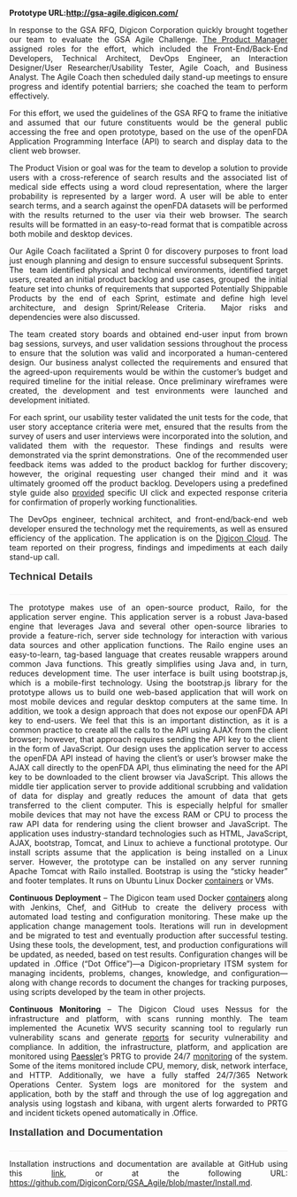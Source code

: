 
<strong>Prototype URL:<a href="http://gsa-agile.digicon.com/demo/" target="new">http://gsa-agile.digicon.com/</a></strong>

<div class=WordSection1>

<p class=MsoNormal style='text-align:justify'>In response to the GSA RFQ, <span
class=SpellE>Digicon</span> Corporation quickly brought together our team to
evaluate the GSA Agile Challenge. <a href="https://github.com/DigiconCorp/GSA_Agile/blob/master/docs/evidence2b.docx">The Product Manager</a>
assigned roles for the effort, which included the Front-End/Back-End Developers,
Technical Architect, DevOps Engineer, an Interaction Designer/User Researcher/Usability
Tester, Agile Coach, and Business Analyst. The Agile Coach then scheduled daily
stand-up meetings to ensure progress and identify potential barriers; she coached
the team to perform effectively. <span style='color:red'><o:p></o:p></span></p>

<p class=MsoNormal style='text-align:justify'>For this effort, we used the
guidelines of the GSA RFQ to frame the initiative and assumed that our future
constituents would be the general public accessing the free and open prototype,
based on the use of the <span class=SpellE>openFDA</span> Application
Programming Interface (API) to search and display data to the client web
browser. </p>

<p class=MsoNormal style='text-align:justify'>The Product Vision or goal was
for the team to develop a solution to provide users with a cross-reference of search
results and the associated list of medical side effects using a word cloud
representation, where the larger probability is represented by a larger word. A
user will be able to enter search terms, and a search against the <span
class=SpellE>openFDA</span> datasets will be performed with the results
returned to the user via their web browser. The search results will be
formatted in an easy-to-read format that is compatible across both mobile and
desktop devices. </p>

<p class=MsoNormal style='text-align:justify'>Our Agile Coach facilitated a
Sprint 0 for discovery purposes to front load just enough planning and design
to ensure successful subsequent Sprints.<span style='mso-spacerun:yes'>  
</span>The <span style='mso-spacerun:yes'> </span>team identified physical and
technical environments, identified target users, created an initial product
backlog and use cases, grouped <span style='mso-spacerun:yes'> </span>the
initial feature set into chunks of requirements that supported Potentially Shippable
Products by the end of each Sprint, estimate and define high level
architecture, and design Sprint/Release Criteria. <span
style='mso-spacerun:yes'> </span>Major risks and dependencies were also
discussed.<span style='mso-spacerun:yes'>  </span></p>

<p class=MsoNormal style='text-align:justify'>The team created story boards and
obtained end-user input from brown bag sessions, surveys, and user validation
sessions throughout the process to ensure that the solution was valid and
incorporated a human-centered design. Our business analyst collected the
requirements and ensured that the agreed-upon requirements would be within the
customer’s budget and required timeline for the initial release. Once
preliminary wireframes were created, the development and test environments were
launched and development initiated.</p>

<p class=MsoNormal style='text-align:justify'>For each sprint, our usability
tester validated the unit tests for the code, that user story acceptance
criteria <span class=GramE>were</span> met, ensured that the results from the
survey of users and user interviews were incorporated into the solution, and
validated them with the requestor. These findings and results were demonstrated
via the sprint demonstrations.<span style='mso-spacerun:yes'>  </span>One of
the recommended user feedback items was added to the product backlog for
further discovery; however, the original requesting user changed their mind and
it was ultimately groomed off the product backlog. Developers using a
predefined style guide also <a
href="https://github.com/DigiconCorp/GSA_Agile/blob/master/docs/UnitTest.txt"><span
style='mso-bidi-font-family:Arial'>provided</span></a><span style='mso-bidi-font-family:
Arial'> specific UI click and expected response criteria for confirmation of
properly working functionalities. </span></p>

<p class=MsoNormal style='text-align:justify'>The DevOps engineer, technical
architect, and front-end/back-end web developer ensured the technology met the
requirements, as well as ensured efficiency of the application. The application
is on the <a href="http://http://gsa-agile.digicon.com/demo/"><span class=SpellE>Digicon</span> Cloud</a>.
The team reported on their progress, findings and impediments at each daily
stand-up call. </p>

<div style='mso-element:para-border-div;border:none;border-bottom:solid #EEEEEE 1.0pt;
mso-border-bottom-alt:solid #EEEEEE .75pt;padding:0in 0in 4.0pt 0in'>

<h2 style='margin-top:12.0pt;margin-right:0in;margin-bottom:12.0pt;margin-left:
0in;text-align:justify;border:none;mso-border-bottom-alt:solid #EEEEEE .75pt;
padding:0in;mso-padding-alt:0in 0in 4.0pt 0in'><span style='font-size:14.0pt;
mso-bidi-font-size:21.0pt;font-family:"Helvetica",sans-serif;mso-bidi-font-family:
"Times New Roman";color:#333333'>Technical Details<o:p></o:p></span></h2>

</div>

<p class=MsoNormal style='text-align:justify'>The prototype makes use of an
open-source product, <span class=SpellE>Railo</span>, for the application
server engine. This application server is a robust Java-based engine that
leverages Java and several other open-source libraries to provide a feature-rich,
server side technology for interaction with various data sources and other
application functions. The <span class=SpellE>Railo</span> engine uses an
easy-to-learn, tag-based language that creates reusable wrappers around common Java
functions. This greatly simplifies using Java and, in turn, reduces development
time. The user interface is built using bootstrap.js, which is a mobile-first
technology. Using the bootstrap.js library for the prototype allows us to build
one web-based application that will work on most mobile devices and regular
desktop computers at the same time. In addition, we took a design approach that
does not expose our <span class=SpellE>openFDA</span> API key to end-users. We
feel that this is an important distinction, as it is a common practice to
create all the calls to the API using AJAX from the client browser; however,
that approach requires sending the API key to the client in the form of JavaScript.
Our design uses the application server to access the <span class=SpellE>openFDA</span>
API instead of having the client’s or user’s browser make the AJAX call
directly to the <span class=SpellE>openFDA</span> API, thus eliminating the
need for the API key to be downloaded to the client browser via JavaScript.
This allows the middle tier application server to provide additional scrubbing
and validation of data for display and greatly reduces the amount of data that
gets transferred to the client computer. This is especially helpful for smaller
mobile devices that may not have the excess RAM or CPU to process the raw API
data for rendering using the client browser and JavaScript. The application
uses industry-standard technologies such as HTML, JavaScript, AJAX, bootstrap,
Tomcat, and Linux to achieve a functional prototype. Our install scripts assume
that the application is being installed on a Linux server. However, the
prototype can be installed on any server running Apache Tomcat with <span
class=SpellE>Railo</span> installed. Bootstrap is using the “sticky header” and
footer templates. It r<span style='mso-bidi-font-family:Arial'>uns on Ubuntu
Linux Docker </span><a
href="https://github.com/DigiconCorp/GSA_Agile/blob/master/Install.md"><span
style='mso-bidi-font-family:Arial'>containers</span></a><span style='mso-bidi-font-family:
Arial'> or VMs. </span></p>

<p class=MsoNormal style='text-align:justify'><b style='mso-bidi-font-weight:
normal'>Continuous Deployment</b> – The <span class=SpellE>Digicon</span> team
used Docker <a
href="https://github.com/DigiconCorp/GSA_Agile/blob/master/Install.md"><span
style='color:windowtext;text-decoration:none;text-underline:none'>containers</span></a>
along with Jenkins, Chef, and GitHub to create the delivery process with
automated load testing and configuration monitoring. These make up the application
change management tools. Iterations will run in development and be migrated to test
and eventually production after successful testing. Using these tools, the
development, test, and production configurations will be updated, as needed,
based on test results. Configuration changes will be updated in .Office (“Dot
Office”)—a <span class=SpellE>Digicon</span>-proprietary ITSM system for
managing incidents, problems, changes, knowledge, and configuration—along with change
records to document the changes for tracking purposes, using scripts developed
by the team in other projects.</p>

<p class=MsoNormal style='text-align:justify'><b style='mso-bidi-font-weight:
normal'>Continuous Monitoring</b> – The <span class=SpellE>Digicon</span> Cloud
uses Nessus for the infrastructure and platform, with scans running monthly. <span
style='mso-bidi-font-family:Arial'>The team implemented the <span class=SpellE>Acunetix</span>
WVS security scanning tool to regularly run vulnerability scans and generate </span><a
href="https://github.com/DigiconCorp/GSA_Agile/tree/master/docs"><span
style='mso-bidi-font-family:Arial'>reports</span></a><span style='mso-bidi-font-family:
Arial'> for security vulnerability and compliance. In addition, the infrastructure,
platform, and application are monitored using </span><a
href="https://plus.google.com/109501539157548503145"><span class=SpellE><span
style='color:windowtext;text-decoration:none;text-underline:none'>Paessler</span></span></a><span
class=SpellE><span style='mso-bidi-font-family:Arial'>’s</span></span><span
style='mso-bidi-font-family:Arial'> PRTG to provide 24/7 </span><a
href="https://github.com/DigiconCorp/GSA_Agile/tree/master/docs"><span
style='mso-bidi-font-family:Arial'>monitoring</span></a><span style='mso-bidi-font-family:
Arial'> of the system. Some of the items monitored include CPU, memory, disk, network
interface, and HTTP. Additionally, we have a fully staffed 24/7/365 Network
Operations Center. System logs are monitored for the system and application,
both by the staff and through the use of log aggregation and analysis using <span
class=SpellE>logstash</span> and <span class=SpellE>kibana</span>, with urgent
alerts forwarded to PRTG and incident tickets opened automatically in .Office.<o:p></o:p></span></p>

<div style='mso-element:para-border-div;border:none;border-bottom:solid #EEEEEE 1.0pt;
mso-border-bottom-alt:solid #EEEEEE .75pt;padding:0in 0in 4.0pt 0in'>

<h2 style='margin-top:12.0pt;margin-right:0in;margin-bottom:12.0pt;margin-left:
0in;text-align:justify;border:none;mso-border-bottom-alt:solid #EEEEEE .75pt;
padding:0in;mso-padding-alt:0in 0in 4.0pt 0in'><span style='font-size:14.0pt;
mso-bidi-font-size:21.0pt;font-family:"Helvetica",sans-serif;mso-bidi-font-family:
"Times New Roman";color:#333333'>Installation and Documentation <o:p></o:p></span></h2>

</div>

<p class=MsoNormal style='text-align:justify'>Installation instructions and documentation
are available at GitHub using this <a
href="https://github.com/DigiconCorp/GSA_Agile/blob/master/Install.md">link</a>,
or at the following URL: <a
href="https://github.com/DigiconCorp/GSA_Agile/blob/master/Install.md">https://github.com/DigiconCorp/GSA_Agile/blob/master/Install.md</a>.</p>

<p class=MsoNormal style='text-align:justify'><o:p>&nbsp;</o:p></p>

</div>
